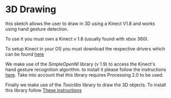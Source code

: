 # 3D Drawing

this sketch allows the user to draw in 3D using a Kinect V1.8 and works using hand gesture detection.

To use it you must own a Kinect v 1.8 (usually found with xbox 360).

To setup Kinect in your OS you must download
the respective drivers which can be found [here](https://www.microsoft.com/en-us/download/details.aspx?id=40278)

We make use of the _SimpleOpenNI_ library (v 1.9) to access the Kinect's hand gesture recognition algorithm. to install it
please follow the instructions [here](https://code.google.com/archive/p/simple-openni/). Take into account that this library
requires Processing 2.0 to be used.

Finally we make use of the _Toxiclibs_ library to draw the 3D objects. To install this library follow [These instructions](http://toxiclibs.org/downloads/) 
